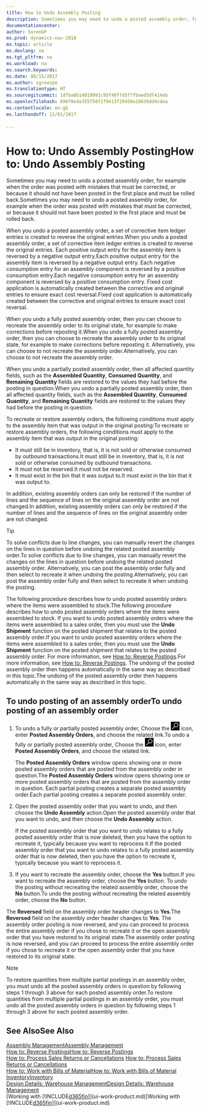 ```yaml
---
title: How to Undo Assembly Posting
description: Sometimes you may need to undo a posted assembly order, for example when the order was posted with mistakes that must be corrected, or because it should not have been posted in the first place and must be rolled back.
documentationcenter: 
author: SorenGP
ms.prod: dynamics-nav-2018
ms.topic: article
ms.devlang: na
ms.tgt_pltfrm: na
ms.workload: na
ms.search.keywords: 
ms.date: 08/15/2017
ms.author: sgroespe
ms.translationtype: HT
ms.sourcegitcommit: 1dfba8b14019991c95f40ffd5f7fbaed5df414eb
ms.openlocfilehash: 696f0e4a355f58f2f9413f20450a18639dd4cdea
ms.contentlocale: en-gb
ms.lasthandoff: 12/01/2017

---
```

# <a name="how-to-undo-assembly-posting"></a><span data-ttu-id="a7343-103">How to: Undo Assembly Posting</span><span class="sxs-lookup"><span data-stu-id="a7343-103">How to: Undo Assembly Posting</span></span>
<span data-ttu-id="a7343-104">Sometimes you may need to undo a posted assembly order, for example when the order was posted with mistakes that must be corrected, or because it should not have been posted in the first place and must be rolled back.</span><span class="sxs-lookup"><span data-stu-id="a7343-104">Sometimes you may need to undo a posted assembly order, for example when the order was posted with mistakes that must be corrected, or because it should not have been posted in the first place and must be rolled back.</span></span>

<span data-ttu-id="a7343-105">When you undo a posted assembly order, a set of corrective item ledger entries is created to reverse the original entries.</span><span class="sxs-lookup"><span data-stu-id="a7343-105">When you undo a posted assembly order, a set of corrective item ledger entries is created to reverse the original entries.</span></span> <span data-ttu-id="a7343-106">Each positive output entry for the assembly item is reversed by a negative output entry.</span><span class="sxs-lookup"><span data-stu-id="a7343-106">Each positive output entry for the assembly item is reversed by a negative output entry.</span></span> <span data-ttu-id="a7343-107">Each negative consumption entry for an assembly component is reversed by a positive consumption entry.</span><span class="sxs-lookup"><span data-stu-id="a7343-107">Each negative consumption entry for an assembly component is reversed by a positive consumption entry.</span></span> <span data-ttu-id="a7343-108">Fixed cost application is automatically created between the corrective and original entries to ensure exact cost reversal.</span><span class="sxs-lookup"><span data-stu-id="a7343-108">Fixed cost application is automatically created between the corrective and original entries to ensure exact cost reversal.</span></span>  

<span data-ttu-id="a7343-109">When you undo a fully posted assembly order, then you can choose to recreate the assembly order to its original state, for example to make corrections before reposting it.</span><span class="sxs-lookup"><span data-stu-id="a7343-109">When you undo a fully posted assembly order, then you can choose to recreate the assembly order to its original state, for example to make corrections before reposting it.</span></span> <span data-ttu-id="a7343-110">Alternatively, you can choose to not recreate the assembly order.</span><span class="sxs-lookup"><span data-stu-id="a7343-110">Alternatively, you can choose to not recreate the assembly order.</span></span>  

<span data-ttu-id="a7343-111">When you undo a partially posted assembly order, then all affected quantity fields, such as the **Assembled Quantity**, **Consumed Quantity**, and **Remaining Quantity** fields are restored to the values they had before the posting in question.</span><span class="sxs-lookup"><span data-stu-id="a7343-111">When you undo a partially posted assembly order, then all affected quantity fields, such as the **Assembled Quantity**, **Consumed Quantity**, and **Remaining Quantity** fields are restored to the values they had before the posting in question.</span></span>  

<span data-ttu-id="a7343-112">To recreate or restore assembly orders, the following conditions must apply to the assembly item that was output in the original posting:</span><span class="sxs-lookup"><span data-stu-id="a7343-112">To recreate or restore assembly orders, the following conditions must apply to the assembly item that was output in the original posting:</span></span>  

-   <span data-ttu-id="a7343-113">It must still be in inventory, that is, it is not sold or otherwise consumed by outbound transactions.</span><span class="sxs-lookup"><span data-stu-id="a7343-113">It must still be in inventory, that is, it is not sold or otherwise consumed by outbound transactions.</span></span>  
-   <span data-ttu-id="a7343-114">It must not be reserved.</span><span class="sxs-lookup"><span data-stu-id="a7343-114">It must not be reserved.</span></span>  
-   <span data-ttu-id="a7343-115">It must exist in the bin that it was output to.</span><span class="sxs-lookup"><span data-stu-id="a7343-115">It must exist in the bin that it was output to.</span></span>  

<span data-ttu-id="a7343-116">In addition, existing assembly orders can only be restored if the number of lines and the sequence of lines on the original assembly order are not changed.</span><span class="sxs-lookup"><span data-stu-id="a7343-116">In addition, existing assembly orders can only be restored if the number of lines and the sequence of lines on the original assembly order are not changed.</span></span>  

> [!TIP]  
>  <span data-ttu-id="a7343-117">To solve conflicts due to line changes, you can manually revert the changes on the lines in question before undoing the related posted assembly order.</span><span class="sxs-lookup"><span data-stu-id="a7343-117">To solve conflicts due to line changes, you can manually revert the changes on the lines in question before undoing the related posted assembly order.</span></span> <span data-ttu-id="a7343-118">Alternatively, you can post the assembly order fully and then select to recreate it when undoing the posting.</span><span class="sxs-lookup"><span data-stu-id="a7343-118">Alternatively, you can post the assembly order fully and then select to recreate it when undoing the posting.</span></span>  

<span data-ttu-id="a7343-119">The following procedure describes how to undo posted assembly orders where the items were assembled to stock.</span><span class="sxs-lookup"><span data-stu-id="a7343-119">The following procedure describes how to undo posted assembly orders where the items were assembled to stock.</span></span> <span data-ttu-id="a7343-120">If you want to undo posted assembly orders where the items were assembled to a sales order, then you must use the **Undo Shipment** function on the posted shipment that relates to the posted assembly order.</span><span class="sxs-lookup"><span data-stu-id="a7343-120">If you want to undo posted assembly orders where the items were assembled to a sales order, then you must use the **Undo Shipment** function on the posted shipment that relates to the posted assembly order.</span></span> <span data-ttu-id="a7343-121">For more information, see [How to: Reverse Postings](finance-how-reverse-journal-posting.md).</span><span class="sxs-lookup"><span data-stu-id="a7343-121">For more information, see [How to: Reverse Postings](finance-how-reverse-journal-posting.md).</span></span> <span data-ttu-id="a7343-122">The undoing of the posted assembly order then happens automatically in the same way as described in this topic.</span><span class="sxs-lookup"><span data-stu-id="a7343-122">The undoing of the posted assembly order then happens automatically in the same way as described in this topic.</span></span>  

## <a name="to-undo-posting-of-an-assembly-order"></a><span data-ttu-id="a7343-123">To undo posting of an assembly order</span><span class="sxs-lookup"><span data-stu-id="a7343-123">To undo posting of an assembly order</span></span>  
1.  <span data-ttu-id="a7343-124">To undo a fully or partially posted assembly order, Choose the ![Search for Page or Report](media/ui-search/search_small.png "Search for Page or Report icon") icon, enter **Posted Assembly Orders**, and choose the related link.</span><span class="sxs-lookup"><span data-stu-id="a7343-124">To undo a fully or partially posted assembly order, Choose the ![Search for Page or Report](media/ui-search/search_small.png "Search for Page or Report icon") icon, enter **Posted Assembly Orders**, and choose the related link.</span></span>  

    <span data-ttu-id="a7343-125">The **Posted Assembly Orders** window opens showing one or more posted assembly orders that are posted from the assembly order in question.</span><span class="sxs-lookup"><span data-stu-id="a7343-125">The **Posted Assembly Orders** window opens showing one or more posted assembly orders that are posted from the assembly order in question.</span></span> <span data-ttu-id="a7343-126">Each partial posting creates a separate posted assembly order.</span><span class="sxs-lookup"><span data-stu-id="a7343-126">Each partial posting creates a separate posted assembly order.</span></span>  
2.  <span data-ttu-id="a7343-127">Open the posted assembly order that you want to undo, and then choose the **Undo Assembly** action.</span><span class="sxs-lookup"><span data-stu-id="a7343-127">Open the posted assembly order that you want to undo, and then choose the **Undo Assembly** action.</span></span>  

    <span data-ttu-id="a7343-128">If the posted assembly order that you want to undo relates to a fully posted assembly order that is now deleted, then you have the option to recreate it, typically because you want to reprocess it.</span><span class="sxs-lookup"><span data-stu-id="a7343-128">If the posted assembly order that you want to undo relates to a fully posted assembly order that is now deleted, then you have the option to recreate it, typically because you want to reprocess it.</span></span>  
3.  <span data-ttu-id="a7343-129">If you want to recreate the assembly order, choose the **Yes** button.</span><span class="sxs-lookup"><span data-stu-id="a7343-129">If you want to recreate the assembly order, choose the **Yes** button.</span></span> <span data-ttu-id="a7343-130">To undo the posting without recreating the related assembly order, choose the **No** button.</span><span class="sxs-lookup"><span data-stu-id="a7343-130">To undo the posting without recreating the related assembly order, choose the **No** button.</span></span>  

<span data-ttu-id="a7343-131">The **Reversed** field on the assembly order header changes to **Yes**.</span><span class="sxs-lookup"><span data-stu-id="a7343-131">The **Reversed** field on the assembly order header changes to **Yes**.</span></span> <span data-ttu-id="a7343-132">The assembly order posting is now reversed, and you can proceed to process the entire assembly order if you chose to recreate it or the open assembly order that you have restored to its original state.</span><span class="sxs-lookup"><span data-stu-id="a7343-132">The assembly order posting is now reversed, and you can proceed to process the entire assembly order if you chose to recreate it or the open assembly order that you have restored to its original state.</span></span>  

> [!NOTE]  
>  <span data-ttu-id="a7343-133">To restore quantities from multiple partial postings in an assembly order, you must undo all the posted assembly orders in question by following steps 1 through 3 above for each posted assembly order.</span><span class="sxs-lookup"><span data-stu-id="a7343-133">To restore quantities from multiple partial postings in an assembly order, you must undo all the posted assembly orders in question by following steps 1 through 3 above for each posted assembly order.</span></span>  

## <a name="see-also"></a><span data-ttu-id="a7343-134">See Also</span><span class="sxs-lookup"><span data-stu-id="a7343-134">See Also</span></span>  
[<span data-ttu-id="a7343-135">Assembly Management</span><span class="sxs-lookup"><span data-stu-id="a7343-135">Assembly Management</span></span>](assembly-assemble-items.md)  
[<span data-ttu-id="a7343-136">How to: Reverse Postings</span><span class="sxs-lookup"><span data-stu-id="a7343-136">How to: Reverse Postings</span></span>](finance-how-reverse-journal-posting.md)  
<span data-ttu-id="a7343-137">[How to: Process Sales Returns or Cancellations](sales-how-process-sales-returns-cancellations.md)  </span><span class="sxs-lookup"><span data-stu-id="a7343-137">[How to: Process Sales Returns or Cancellations](sales-how-process-sales-returns-cancellations.md)  </span></span>  
[<span data-ttu-id="a7343-138">How to: Work with Bills of Material</span><span class="sxs-lookup"><span data-stu-id="a7343-138">How to: Work with Bills of Material</span></span>](inventory-how-work-BOMs.md)  
[<span data-ttu-id="a7343-139">Inventory</span><span class="sxs-lookup"><span data-stu-id="a7343-139">Inventory</span></span>](inventory-manage-inventory.md)  
[<span data-ttu-id="a7343-140">Design Details: Warehouse Management</span><span class="sxs-lookup"><span data-stu-id="a7343-140">Design Details: Warehouse Management</span></span>](design-details-warehouse-management.md)  
<span data-ttu-id="a7343-141">[Working with [!INCLUDE[d365fin](includes/d365fin_md.md)]](ui-work-product.md)</span><span class="sxs-lookup"><span data-stu-id="a7343-141">[Working with [!INCLUDE[d365fin](includes/d365fin_md.md)]](ui-work-product.md)</span></span>

